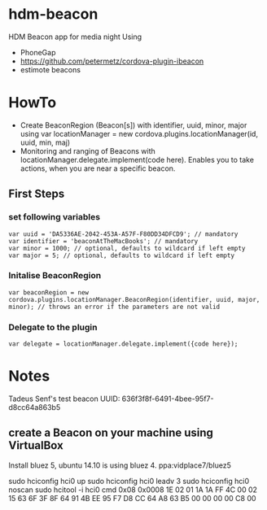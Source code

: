 hdm-beacon
==========

HDM Beacon app for media night
Using
* PhoneGap
* https://github.com/petermetz/cordova-plugin-ibeacon
* estimote beacons  

# HowTo

* Create BeaconRegion (Beacon[s]) with identifier, uuid, minor, major using var locationManager = new cordova.plugins.locationManager(id, uuid, min, maj)
* Monitoring and ranging of Beacons with locationManager.delegate.implement(code here). Enables you to take actions, when you are near a specific beacon.

## First Steps
### set following variables
```
var uuid = 'DA5336AE-2042-453A-A57F-F80DD34DFCD9'; // mandatory
var identifier = 'beaconAtTheMacBooks'; // mandatory
var minor = 1000; // optional, defaults to wildcard if left empty
var major = 5; // optional, defaults to wildcard if left empty
```

### Initalise BeaconRegion
```
var beaconRegion = new cordova.plugins.locationManager.BeaconRegion(identifier, uuid, major, minor); // throws an error if the parameters are not valid
```
### Delegate to the plugin
```
var delegate = locationManager.delegate.implement({code here});
```

# Notes
Tadeus Senf's test beacon UUID: 636f3f8f-6491-4bee-95f7-d8cc64a863b5

## create a Beacon on your machine using VirtualBox
Install bluez 5, ubuntu 14.10 is using bluez 4. ppa:vidplace7/bluez5

sudo hciconfig hci0 up
sudo hciconfig hci0 leadv 3
sudo hciconfig hci0 noscan
sudo hcitool -i hci0 cmd 0x08 0x0008 1E 02 01 1A 1A FF 4C 00 02 15 63 6F 3F 8F 64 91 4B EE 95 F7 D8 CC 64 A8 63 B5 00 00 00 00 C8 00
